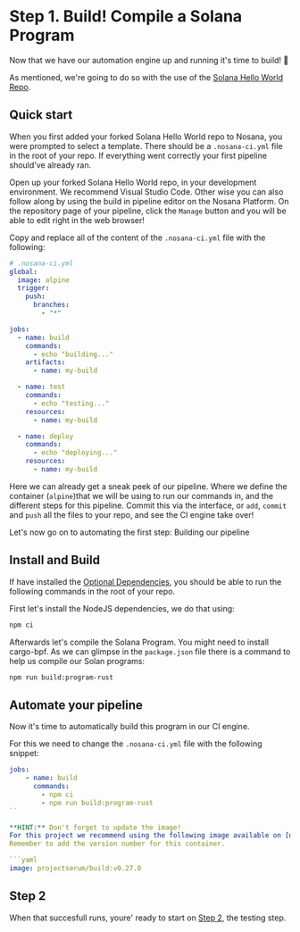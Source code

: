 # Step 1. Build! Compile a Solana Program

Now that we have our automation engine up and running it's time to build! 🚀

As mentioned, we're going to do so with the use of the [Solana Hello World Repo](https://github.com/solana-labs/example-helloworld).

## Quick start

When you first added your forked Solana Hello World repo to Nosana, you were prompted to select a template.
There should be a `.nosana-ci.yml` file in the root of your repo.
If everything went correctly your first pipeline should've already ran.

Open up your forked Solana Hello World repo, in your development environment. We recommend Visual Studio Code.
Other wise you can also follow along by using the build in pipeline editor on the Nosana Platform. On the repository page of your pipeline, click the `Manage` button and you will be able to edit right in the web browser!

Copy and replace all of the content of the `.nosana-ci.yml` file with the following:

```yml
# .nosana-ci.yml
global:
  image: alpine
  trigger:
    push:
      branches:
        - "*"

jobs:
  - name: build
    commands:
      - echo "building..."
    artifacts:
      - name: my-build

  - name: test
    commands:
      - echo "testing..."
    resources:
      - name: my-build

  - name: deploy
    commands:
      - echo "deploying..."
    resources:
      - name: my-build
```

Here we can already get a sneak peek of our pipeline. Where we define the container (`alpine`)that we will be using to run our commands in, and the different steps for this pipeline.
Commit this via the interface, or `add`, `commit` and `push` all the files to your repo, and see the CI engine take over!

Let's now go on to automating the first step: Building our pipeline

## Install and Build

If have installed the [Optional Dependencies](README.md#optional-dependencies), you should be able to run the following commands in the root of your repo.

First let's install the NodeJS dependencies, we do that using:

```bash
npm ci
```

Afterwards let's compile the Solana Program. You might need to install cargo-bpf. As we can glimpse in the `package.json` file there is a command to help us compile our Solan programs:

```bash
npm run build:program-rust
```

## Automate your pipeline

Now it's time to automatically build this program in our CI engine.

For this we need to change the `.nosana-ci.yml` file with the following snippet:

```yaml
jobs:
    - name: build
      commands:
        - npm ci
        - npm run build:program-rust
``

**HINT:** Don't forget to update the image!
For this project we recommend using the following image available on [docker hub: projectserum/build](https://hub.docker.com/layers/projectserum/build/)
Remember to add the version number for this container.

```yaml
image: projectserum/build:v0.27.0
```

## Step 2

When that succesfull runs, youre' ready to start on [Step 2](./Step-1.md), the testing step.
